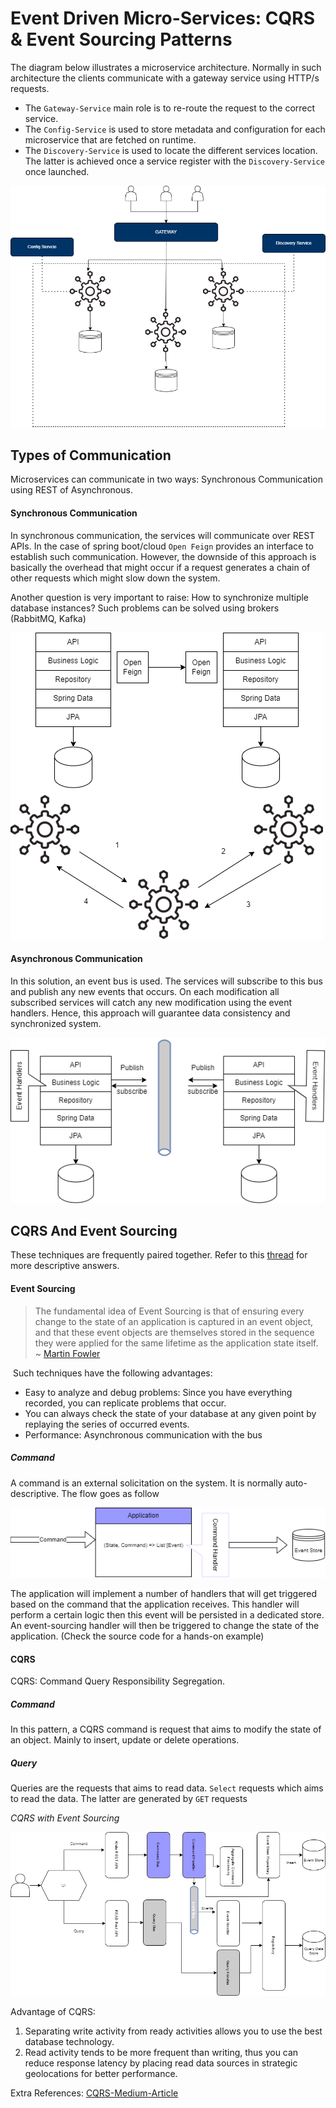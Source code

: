 # Event Driven Micro-Services: CQRS & Event Sourcing Patterns



The diagram below illustrates a microservice architecture. Normally in such architecture the clients communicate with a gateway service using HTTP/s requests. 

* The `Gateway-Service` main role is to re-route the request to the correct service.
* The `Config-Service` is used to store metadata and configuration for each microservice that are fetched on runtime.
* The `Discovery-Service` is used to locate the different services location. The latter is achieved once a service register with the `Discovery-Service` once launched.

![microservie-architecture.drawio](./images/microservie-architecture.drawio.png)

## Types of Communication

Microservices can communicate in two ways: Synchronous Communication using REST of Asynchronous.

#### Synchronous Communication

 In synchronous communication, the services will communicate over REST APIs. In the case of spring boot/cloud `Open Feign` provides an interface to establish such communication. However, the downside of this approach is basically the overhead that might occur if a request generates a chain of other requests which might slow down the system.

Another question is very important to raise: How to synchronize multiple database instances? Such problems can be solved using brokers (RabbitMQ, Kafka)

![synchronous-communication.drawio](./images/synchronous-communication.drawio.png)

#### Asynchronous Communication

In this solution, an event bus is used. The services will subscribe to this bus and publish any new events that occurs. On each modification all subscribed services will catch any new modification using the event handlers. Hence, this approach will guarantee data consistency and synchronized system.

![synchronous-communication.drawio](./images/asynchronous-communication.drawio.png)



## CQRS And Event  Sourcing

These techniques are frequently paired together. Refer to this [thread](https://stackoverflow.com/questions/47048839/cqrs-and-event-sourcing-difference) for more descriptive answers.

#### Event Sourcing

> The fundamental idea of Event Sourcing is that of ensuring every change to the state of an application is captured in an event object, and that these event objects are themselves stored in the sequence they were applied for the same lifetime as the application state itself. ~ [Martin Fowler](https://martinfowler.com/)

​	Such techniques have the following advantages:

* Easy to analyze and debug problems: Since you have everything recorded, you can replicate problems that occur.
* You can always check the state of your database at any given point by replaying the series of occurred events.
* Performance: Asynchronous communication with the bus

 

##### Command

A command is an external solicitation on the system. It is normally auto-descriptive. The flow goes as follow

![event-sourcing(1)](./images/event-sourcing(1).png)

The application will implement a number of handlers that will get triggered based on the command that the application receives. This handler will perform a certain logic then this event will be persisted in a dedicated store. An event-sourcing handler will then be triggered to change the state of the application. (Check the source code for a hands-on example)



#### CQRS

CQRS: Command Query Responsibility Segregation.

##### Command

In this pattern, a CQRS command is request that aims to modify the state of an object. Mainly to insert, update or delete operations.

##### Query

Queries are the requests that aims to read data. `Select` requests which aims to read the data. The latter are generated by `GET` requests

*CQRS with Event Sourcing*

![CQRS with event sourcing](./images/CQRS-with-event-sourcing.png)

Advantage of CQRS:

1. Separating write activity from ready activities allows you to use the best database technology.
2. Read activity tends to be more frequent than writing, thus you can reduce response latency by placing read data sources in strategic geolocations for better performance.

Extra References: [CQRS-Medium-Article](https://betterprogramming.pub/cqrs-software-architecture-pattern-the-good-the-bad-and-the-ugly-e9d6e7a34daf)



